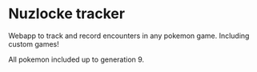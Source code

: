 # Nuzlocke tracker

Webapp to track and record encounters in any pokemon game. Including custom games!

All pokemon included up to generation 9.
